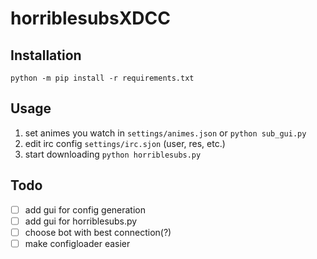 # horriblesubsXDCC

## Installation

```python -m pip install -r requirements.txt```

## Usage

1. set animes you watch in ```settings/animes.json``` or ```python sub_gui.py```
2. edit irc config ```settings/irc.sjon``` (user, res, etc.)
3. start downloading ```python horriblesubs.py```

## Todo

- [ ] add gui for config generation
- [ ] add gui for horriblesubs.py
- [ ] choose bot with best connection(?)
- [ ] make configloader easier